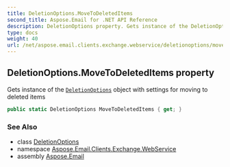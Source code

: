 ```yaml
---
title: DeletionOptions.MoveToDeletedItems
second_title: Aspose.Email for .NET API Reference
description: DeletionOptions property. Gets instance of the DeletionOptions object with settings for moving to deleted items
type: docs
weight: 40
url: /net/aspose.email.clients.exchange.webservice/deletionoptions/movetodeleteditems/
---
```

## DeletionOptions.MoveToDeletedItems property

Gets instance of the [`DeletionOptions`](../) object with settings for moving to deleted items

```csharp
public static DeletionOptions MoveToDeletedItems { get; }
```

### See Also

* class [DeletionOptions](../)
* namespace [Aspose.Email.Clients.Exchange.WebService](../../deletionoptions/)
* assembly [Aspose.Email](../../../)


